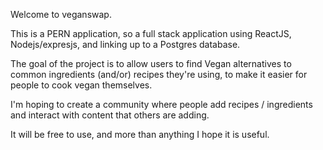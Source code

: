 Welcome to veganswap. 

This is a PERN application, so a full stack application using ReactJS, Nodejs/expresjs, and linking up to a Postgres database. 

The goal of the project is to allow users to find Vegan alternatives to common ingredients (and/or) recipes they're using, to make it easier for people to cook vegan themselves. 

I'm hoping to create a community where people add recipes / ingredients and interact with content that others are adding. 

It will be free to use, and more than anything I hope it is useful. 